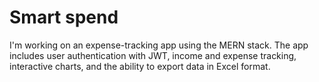# Smart spend

I'm working on an expense-tracking app using the MERN stack. The app includes user authentication with JWT, income and expense tracking, interactive charts, and the ability to export data in Excel format.